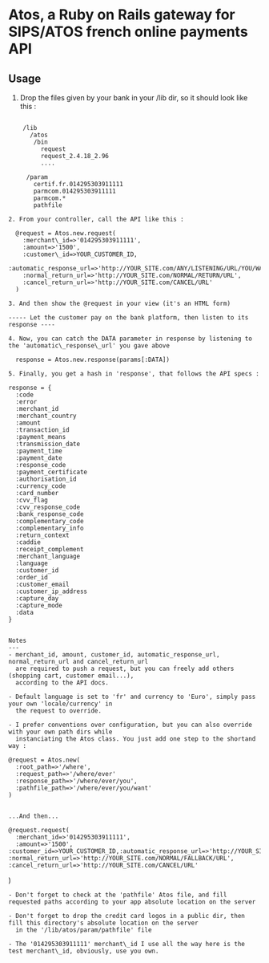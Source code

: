 Atos, a Ruby on Rails gateway for SIPS/ATOS french online payments API
===

Usage
---
1. Drop the files given by your bank in your /lib dir, so it should look like this :

```

    /lib
      /atos
       /bin
         request
         request_2.4.18_2.96
         ....

     /param
       certif.fr.014295303911111
       parmcom.014295303911111
       parmcom.*
       pathfile

2. From your controller, call the API like this :

  @request = Atos.new.request(
    :merchant\_id=>'014295303911111',
    :amount=>'1500',
    :customer\_id=>YOUR_CUSTOMER_ID,
    :automatic_response_url=>'http://YOUR_SITE.com/ANY/LISTENING/URL/YOU/WANT',
    :normal_return_url=>'http://YOUR_SITE.com/NORMAL/RETURN/URL',
    :cancel_return_url=>'http://YOUR_SITE.com/CANCEL/URL'
  )

3. And then show the @request in your view (it's an HTML form)

----- Let the customer pay on the bank platform, then listen to its response ----

4. Now, you can catch the DATA parameter in response by listening to the 'automatic\_response\_url' you gave above

  response = Atos.new.response(params[:DATA])

5. Finally, you get a hash in 'response', that follows the API specs :
```
    response = {
      :code
      :error
      :merchant_id
      :merchant_country
      :amount
      :transaction_id
      :payment_means
      :transmission_date
      :payment_time
      :payment_date
      :response_code
      :payment_certificate
      :authorisation_id
      :currency_code
      :card_number
      :cvv_flag
      :cvv_response_code
      :bank_response_code
      :complementary_code
      :complementary_info
      :return_context
      :caddie
      :receipt_complement
      :merchant_language
      :language
      :customer_id
      :order_id
      :customer_email
      :customer_ip_address
      :capture_day
      :capture_mode
      :data
    }
```

Notes
---
- merchant_id, amount, customer_id, automatic_response_url, normal_return_url and cancel_return_url
  are required to push a request, but you can freely add others (shopping cart, customer email...),
  according to the API docs.

- Default language is set to 'fr' and currency to 'Euro', simply pass your own 'locale/currency' in
  the request to override.

- I prefer conventions over configuration, but you can also override with your own path dirs while
  instanciating the Atos class. You just add one step to the shortand way :
```
    @request = Atos.new(
      :root_path=>'/where',
      :request_path=>'/where/ever'
      :response_path=>'/where/ever/you',
      :pathfile_path=>'/where/ever/you/want'
    )
```

...And then...
```
    @request.request(
      :merchant_id=>'014295303911111',
      :amount=>'1500',        :customer_id=>YOUR_CUSTOMER_ID,:automatic_response_url=>'http://YOUR_SITE.com/ANY/LISTENING/URL/YOU/WANT',
    :normal_return_url=>'http://YOUR_SITE.com/NORMAL/FALLBACK/URL',
    :cancel_return_url=>'http://YOUR_SITE.com/CANCEL/URL'
  )
```
- Don't forget to check at the 'pathfile' Atos file, and fill requested paths according to your app absolute location on the server

- Don't forget to drop the credit card logos in a public dir, then fill this directory's absolute location on the server
  in the '/lib/atos/param/pathfile' file

- The '014295303911111' merchant\_id I use all the way here is the test merchant\_id, obviously, use you own.

